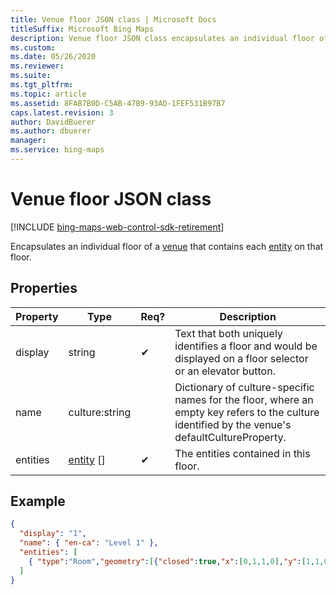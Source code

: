 ```yaml
---
title: Venue floor JSON class | Microsoft Docs
titleSuffix: Microsoft Bing Maps
description: Venue floor JSON class encapsulates an individual floor of a venue that contains each entity on that floor.
ms.custom: 
ms.date: 05/26/2020
ms.reviewer: 
ms.suite: 
ms.tgt_pltfrm: 
ms.topic: article
ms.assetid: 8FAB7B0D-C5AB-47B9-93AD-1FEF531B97B7
caps.latest.revision: 3
author: DavidBuerer
ms.author: dbuerer
manager: 
ms.service: bing-maps
---
```


# Venue floor JSON class

[!INCLUDE [bing-maps-web-control-sdk-retirement](../../../includes/bing-maps-web-control-sdk-retirement.md)]

Encapsulates an individual floor of a [venue] that contains each [entity] on that floor.

## Properties

| Property          | Type            | Req? | Description |
|-------------------|-----------------|------|-------------|
| display           | string          |  ✔   | Text that both uniquely identifies a floor and would be displayed on a floor selector or an elevator button. |
| name              | culture:string  |      | Dictionary of culture-specific names for the floor, where an empty key refers to the culture identified by the venue's defaultCultureProperty. |
| entities          | [entity] []     |  ✔   | The entities contained in this floor. |

## Example

```json
{
  "display": "1",
  "name": { "en-ca": "Level 1" },
  "entities": [
    { "type":"Room","geometry":[{"closed":true,"x":[0,1,1,0],"y":[1,1,0,0]}] }
  ]
}
```

[venue]: venue.md
[entity]: entity.md
